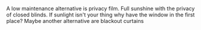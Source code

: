 A low maintenance alternative is privacy film. Full sunshine with the privacy of closed blinds. If sunlight isn't your thing why have the window in the first place? Maybe another alternative are blackout curtains
